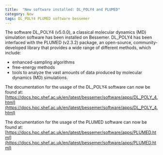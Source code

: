 ```yaml
---
title:  "New software installed: DL_POLY4 and PLUMED"
category: New
tags: DL_POLY4 PLUMED software bessemer
---
```

The software DL_POLY4 (v5.0.0), a classical molecular dynamics (MD) simulation software has been installed on Bessemer. DL_POLY4 has been interfaced with the PLUMED (v2.3.2) package,
an open-source, community-developed library that provides a wide range of different methods, which include:

- enhanced-sampling algorithms
- free-energy methods
- tools to analyze the vast amounts of data produced by molecular dynamics (MD) simulations.

The documentation for the usage of the DL_POLY4 software can now be found at: [https://docs.hpc.shef.ac.uk/en/latest/bessemer/software/apps/DL_POLY_4.html](https://docs.hpc.shef.ac.uk/en/latest/bessemer/software/apps/DL_POLY_4.html)

The documentation for the usage of the PLUMED software can now be found at: [https://docs.hpc.shef.ac.uk/en/latest/bessemer/software/apps/PLUMED.html](https://docs.hpc.shef.ac.uk/en/latest/bessemer/software/apps/PLUMED.html)